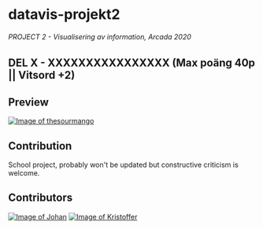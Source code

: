 # datavis-projekt2

###### PROJECT 2 - Visualisering av information, Arcada 2020 

## DEL X - XXXXXXXXXXXXXXXX (Max poäng 40p || Vitsord +2)


## Preview
[![Image of thesourmango](https://github.com/thesourmango.png?size=200)](https://github.com/thesourmango)


## Contribution
School project, probably won't be updated but constructive criticism is welcome.

## Contributors

[![Image of Johan](https://github.com/penttinj.png?size=50)](https://github.com/penttinj)
[![Image of Kristoffer](https://github.com/Azraul.png?size=50)](https://github.com/Azraul)
